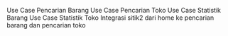 Use Case Pencarian Barang
Use Case Pencarian Toko
Use Case Statistik Barang
Use Case Statistik Toko
Integrasi sitik2 dari home ke pencarian barang dan pencarian toko

